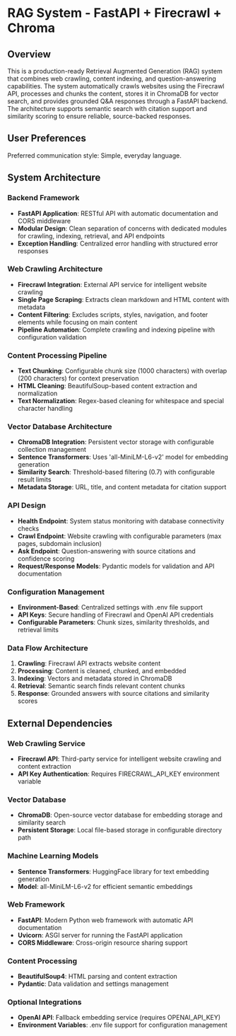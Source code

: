 # RAG System - FastAPI + Firecrawl + Chroma

## Overview

This is a production-ready Retrieval Augmented Generation (RAG) system that combines web crawling, content indexing, and question-answering capabilities. The system automatically crawls websites using the Firecrawl API, processes and chunks the content, stores it in ChromaDB for vector search, and provides grounded Q&A responses through a FastAPI backend. The architecture supports semantic search with citation support and similarity scoring to ensure reliable, source-backed responses.

## User Preferences

Preferred communication style: Simple, everyday language.

## System Architecture

### Backend Framework
- **FastAPI Application**: RESTful API with automatic documentation and CORS middleware
- **Modular Design**: Clean separation of concerns with dedicated modules for crawling, indexing, retrieval, and API endpoints
- **Exception Handling**: Centralized error handling with structured error responses

### Web Crawling Architecture
- **Firecrawl Integration**: External API service for intelligent website crawling
- **Single Page Scraping**: Extracts clean markdown and HTML content with metadata
- **Content Filtering**: Excludes scripts, styles, navigation, and footer elements while focusing on main content
- **Pipeline Automation**: Complete crawling and indexing pipeline with configuration validation

### Content Processing Pipeline
- **Text Chunking**: Configurable chunk size (1000 characters) with overlap (200 characters) for context preservation
- **HTML Cleaning**: BeautifulSoup-based content extraction and normalization
- **Text Normalization**: Regex-based cleaning for whitespace and special character handling

### Vector Database Architecture
- **ChromaDB Integration**: Persistent vector storage with configurable collection management
- **Sentence Transformers**: Uses 'all-MiniLM-L6-v2' model for embedding generation
- **Similarity Search**: Threshold-based filtering (0.7) with configurable result limits
- **Metadata Storage**: URL, title, and content metadata for citation support

### API Design
- **Health Endpoint**: System status monitoring with database connectivity checks
- **Crawl Endpoint**: Website crawling with configurable parameters (max pages, subdomain inclusion)
- **Ask Endpoint**: Question-answering with source citations and confidence scoring
- **Request/Response Models**: Pydantic models for validation and API documentation

### Configuration Management
- **Environment-Based**: Centralized settings with .env file support
- **API Keys**: Secure handling of Firecrawl and OpenAI API credentials
- **Configurable Parameters**: Chunk sizes, similarity thresholds, and retrieval limits

### Data Flow Architecture
1. **Crawling**: Firecrawl API extracts website content
2. **Processing**: Content is cleaned, chunked, and embedded
3. **Indexing**: Vectors and metadata stored in ChromaDB
4. **Retrieval**: Semantic search finds relevant content chunks
5. **Response**: Grounded answers with source citations and similarity scores

## External Dependencies

### Web Crawling Service
- **Firecrawl API**: Third-party service for intelligent website crawling and content extraction
- **API Key Authentication**: Requires FIRECRAWL_API_KEY environment variable

### Vector Database
- **ChromaDB**: Open-source vector database for embedding storage and similarity search
- **Persistent Storage**: Local file-based storage in configurable directory path

### Machine Learning Models
- **Sentence Transformers**: HuggingFace library for text embedding generation
- **Model**: all-MiniLM-L6-v2 for efficient semantic embeddings

### Web Framework
- **FastAPI**: Modern Python web framework with automatic API documentation
- **Uvicorn**: ASGI server for running the FastAPI application
- **CORS Middleware**: Cross-origin resource sharing support

### Content Processing
- **BeautifulSoup4**: HTML parsing and content extraction
- **Pydantic**: Data validation and settings management

### Optional Integrations
- **OpenAI API**: Fallback embedding service (requires OPENAI_API_KEY)
- **Environment Variables**: .env file support for configuration management